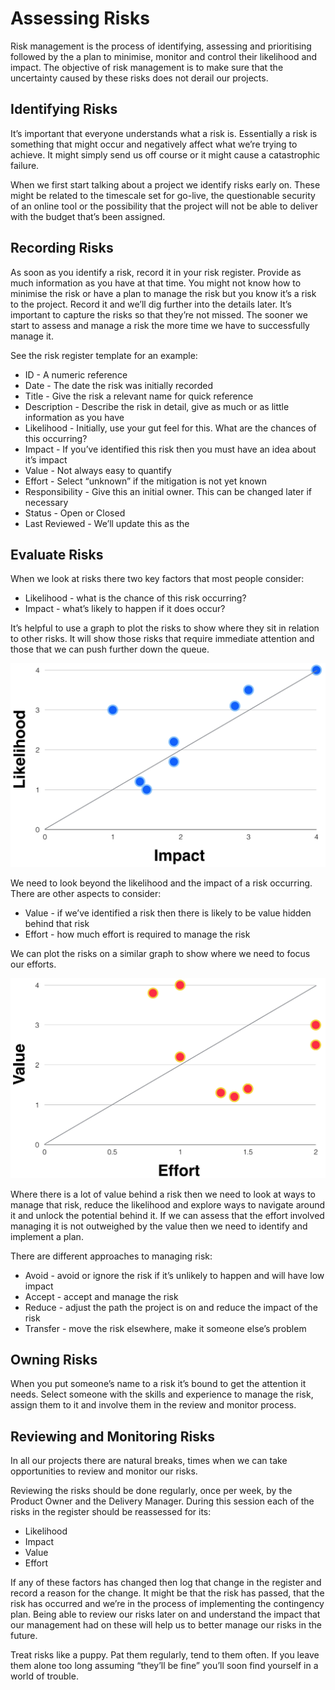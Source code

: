 # Assessing Risks

Risk management is the process of identifying, assessing and prioritising followed by the a plan to minimise, monitor and control their likelihood and impact. The objective of risk management is to make sure that the uncertainty caused by these risks does not derail our projects.

## Identifying Risks

It’s important that everyone understands what a risk is. Essentially a risk is something that might occur and negatively affect what we’re trying to achieve. It might simply send us off course or it might cause a catastrophic failure.

When we first start talking about a project we identify risks early on. These might be related to the timescale set for go-live, the questionable security of an online tool or the possibility that the project will not be able to deliver with the budget that’s been assigned.

## Recording Risks

As soon as you identify a risk, record it in your risk register. Provide as much information as you have at that time. You might not know how to minimise the risk or have a plan to manage the risk but you know it’s a risk to the project. Record it and we’ll dig further into the details later. It’s important to capture the risks so that they’re not missed. The sooner we start to assess and manage a risk the more time we have to successfully manage it.

See the risk register template for an example:

* ID - A numeric reference
* Date - The date the risk was initially recorded
* Title - Give the risk a relevant name for quick reference
* Description - Describe the risk in detail, give as much or as little information as you have
* Likelihood - Initially, use your gut feel for this. What are the chances of this occurring?
* Impact - If you’ve identified this risk then you must have an idea about it’s impact
* Value - Not always easy to quantify
* Effort - Select “unknown” if the mitigation is not yet known
* Responsibility - Give this an initial owner. This can be changed later if necessary
* Status - Open or Closed
* Last Reviewed - We’ll update this as the

## Evaluate Risks

When we look at risks there two key factors that most people consider:

* Likelihood - what is the chance of this risk occurring?
* Impact - what’s likely to happen if it does occur?

It’s helpful to use a graph to plot the risks to show where they sit in relation to other risks. It will show those risks that require immediate attention and those that we can push further down the queue.

![Plotting likelihood and impact of our risks](../../../.gitbook/assets/likelihood-impact.png)

We need to look beyond the likelihood and the impact of a risk occurring. There are other aspects to consider:

* Value - if we’ve identified a risk then there is likely to be value hidden behind that risk
* Effort - how much effort is required to manage the risk

We can plot the risks on a similar graph to show where we need to focus our efforts.

![Plotting value and effort of our risks](../../../.gitbook/assets/value-effort.png)

Where there is a lot of value behind a risk then we need to look at ways to manage that risk, reduce the likelihood and explore ways to navigate around it and unlock the potential behind it. If we can assess that the effort involved managing it is not outweighed by the value then we need to identify and implement a plan.

There are different approaches to managing risk:

* Avoid - avoid or ignore the risk if it’s unlikely to happen and will have low impact
* Accept - accept and manage the risk
* Reduce - adjust the path the project is on and reduce the impact of the risk
* Transfer - move the risk elsewhere, make it someone else’s problem

## Owning Risks

When you put someone’s name to a risk it’s bound to get the attention it needs. Select someone with the skills and experience to manage the risk, assign them to it and involve them in the review and monitor process.

## Reviewing and Monitoring Risks

In all our projects there are natural breaks, times when we can take opportunities to review and monitor our risks.

Reviewing the risks should be done regularly, once per week, by the Product Owner and the Delivery Manager. During this session each of the risks in the register should be reassessed for its:

* Likelihood
* Impact
* Value
* Effort

If any of these factors has changed then log that change in the register and record a reason for the change. It might be that the risk has passed, that the risk has occurred and we’re in the process of implementing the contingency plan. Being able to review our risks later on and understand the impact that our management had on these will help us to better manage our risks in the future.

Treat risks like a puppy. Pat them regularly, tend to them often. If you leave them alone too long assuming “they’ll be fine” you’ll soon find yourself in a world of trouble.

